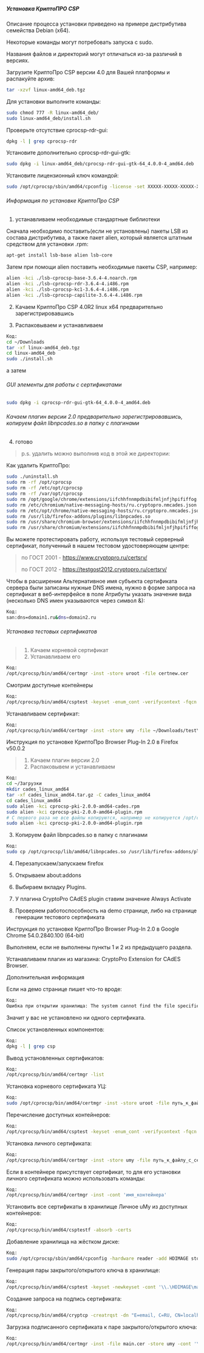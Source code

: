 ##### ﻿Установка КриптоПРО CSP 

Описание процесса установки приведено на примере дистрибутива семейства Debian (x64).

Некоторые команды могут потребовать запуска с sudo.

Названия файлов и директорий могут отличаться из-за различий в версиях.

Загрузите КриптоПро CSP версии 4.0 для Вашей платформы и распакуйте архив:
```bash
tar -xzvf linux-amd64_deb.tgz
```

Для установки выполните команды:
```bash
sudo chmod 777 -R linux-amd64_deb/
sudo linux-amd64_deb/install.sh
```

Проверьте отсутствие cprocsp-rdr-gui:
```bash
dpkg -l | grep cprocsp-rdr
```

Установите дополнительно cprocsp-rdr-gui-gtk:
```bash
sudo dpkg -i linux-amd64_deb/cprocsp-rdr-gui-gtk-64_4.0.0-4_amd64.deb
```

Установите лицензионный ключ командой:
```bash
sudo /opt/cprocsp/sbin/amd64/cpconfig -license -set XXXXX-XXXXX-XXXXX-XXXXX-XXXXX
```

###### Информация по установке КриптоПро CSP

1. устанавливаем необходимые стандартные библиотеки

Сначала необходимо поставить(если не установлены) пакеты LSB из состава дистрибутива, а также пакет alien, который является штатным средством для установки .rpm:
```bash
apt-get install lsb-base alien lsb-core
```

Затем при помощи alien поставить необходимые пакеты CSP, например:
```bash
alien -kci ./lsb-cprocsp-base-3.6.4-4.noarch.rpm
alien -kci ./lsb-cprocsp-rdr-3.6.4-4.i486.rpm
alien -kci ./lsb-cprocsp-kc1-3.6.4-4.i486.rpm
alien -kci ./lsb-cprocsp-capilite-3.6.4-4.i486.rpm
```

2. Качаем КриптоПро CSP 4.0R2 linux x64 предварительно зарегистрировавшись

3. Распаковываем и устанавливаем
```bash
Код:
cd ~/Downloads
tar -xf linux-amd64_deb.tgz
cd linux-amd64_deb
sudo ./install.sh
```

а затем 

###### GUI элементы для работы с сертификатами
```bash
sudo dpkg -i cprocsp-rdr-gui-gtk-64_4.0.0-4_amd64.deb 
```

###### Качаем плагин версии 2.0 предварительно зарегистрировавшись, копируем файл libnpcades.so в папку с плагинами

4. готово

> p.s. удалить можно выполнив код в этой же директории:

Как  удалить КриптоПро:
```bash
sudo ./uninstall.sh
sudo rm -rf /opt/cprocsp
sudo rm -rf /etc/opt/cprocsp
sudo rm -rf /var/opt/cprocsp
sudo rm /opt/google/chrome/extensions/iifchhfnnmpdbibifmljnfjhpififfog.json
sudo rm /etc/chromium/native-messaging-hosts/ru.cryptopro.nmcades.json
sudo rm /etc/opt/chrome/native-messaging-hosts/ru.cryptopro.nmcades.json
sudo rm /usr/lib/firefox-addons/plugins/libnpcades.so
sudo rm /usr/share/chromium-browser/extensions/iifchhfnnmpdbibifmljnfjhpififfog.json
sudo rm /usr/share/chromium/extensions/iifchhfnnmpdbibifmljnfjhpififfog.json
```

Вы можете протестировать работу, используя тестовый серверный сертификат, полученный в нашем тестовом удостоверяющем центре:

> по ГОСТ 2001 - https://www.cryptopro.ru/certsrv/
> 
> по ГОСТ 2012 - https://testgost2012.cryptopro.ru/certsrv/

Чтобы в расширении Альтернативное имя субъекта сертификата сервера были записаны нужные DNS имена, нужно в форме запроса на сертификат в веб-интерфейсе в поле Атрибуты указать значение вида (несколько DNS имен указываются через символ &):
```bash
Код:
san:dns=domain1.ru&dns=domain2.ru
```

###### Установка тестовых сертификатов
> 1. Качаем корневой сертификат
> 2. Устанавливаем его
```bash
Код:
/opt/cprocsp/bin/amd64/certmgr -inst -store uroot -file certnew.cer
```

Смотрим доступные контейнеры
```bash
Код:
/opt/cprocsp/bin/amd64/csptest -keyset -enum_cont -verifycontext -fqcn
```

Устанавливаем сертификат:
```bash
Код:
/opt/cprocsp/bin/amd64/certmgr -inst -store umy -file ~/Downloads/test\ 8.12.2016\ KC1\ CSP.pem -cont '\\.\HDIMAGE\70275af7-e10b-bed3-b1b3-88641f09f3a5'
```

Инструкция по установке КриптоПро Browser Plug-In 2.0 в Firefox v50.0.2
> 1. Качаем плагин версии 2.0
> 2. Распаковывем и устанавливаем
```bash
Код:
cd ~/Загрузки
mkdir cades_linux_amd64
tar -xf cades_linux_amd64.tar.gz -C cades_linux_amd64
cd cades_linux_amd64
sudo alien -kci cprocsp-pki-2.0.0-amd64-cades.rpm
sudo alien -kci cprocsp-pki-2.0.0-amd64-plugin.rpm
# С первого раза не все файлы копируются, например не копируется /opt/cprocsp/lib/amd64/libnpcades.so
sudo alien -kci cprocsp-pki-2.0.0-amd64-plugin.rpm
```

3. Копируем файл libnpcades.so в папку с плагинами
```bash
Код:
sudo cp /opt/cprocsp/lib/amd64/libnpcades.so /usr/lib/firefox-addons/plugins/libnpcades.so
```

4. Перезапускаем/запускаем firefox

5. Открываем about:addons

6. Выбираем вкладку Plugins.

7. У плагина CryptoPro CAdES plugin ставим значение Always Activate

8. Проверяем работоспособность на demo странице, либо на странице генерации тестового сертификата

Инструкция по установке КриптоПро Browser Plug-In 2.0 в Google Chrome 54.0.2840.100 (64-bit)

Выполняем, если не выполнены пункты 1 и 2 из предыдущего раздела.

Устанавливаем плагин из магазина: CryptoPro Extension for CAdES Browser.

Дополнительная информация

Если на демо странице пишет что-то вроде:
```bash
Код:
Ошибка при открытии хранилища: The system cannot find the file specified. (0x80070002)
```

Значит у вас не установлено ни одного сертификата.

Список установленных компонентов:
```bash
Код:
dpkg -l | grep csp
```

Вывод установленных сертификатов:
```bash
Код:
/opt/cprocsp/bin/amd64/certmgr -list
```

Установка корневого сертификата УЦ:
```bash
Код:
sudo /opt/cprocsp/bin/amd64/certmgr -inst -store uroot -file путь_к_файлу_с_сертификатом
```

Перечисление доступных контейнеров:
```bash
Код:
/opt/cprocsp/bin/amd64/csptest -keyset -enum_cont -verifycontext -fqcn
```

Установка личного сертификата:
```bash
Код:
/opt/cprocsp/bin/amd64/certmgr -inst -store umy -file путь_к_файлу_с_сертификатом -cont 'имя_контейнера'
```

Если в контейнере присутствует сертификат, то для его установки личного сертификата можно использовать команды:
```bash
Код:
/opt/cprocsp/bin/amd64/certmgr -inst -cont 'имя_контейнера'
```

Установить все сертификаты в хранилище Личное uMy из доступных контейнеров:
```bash
Код:
/opt/cprocsp/bin/amd64/csptestf -absorb -certs
```

Добавление хранилища на жёстком диске:
```bash
Код:
sudo /opt/cprocsp/sbin/amd64/cpconfig -hardware reader -add HDIMAGE store
```

Генерация пары закрытого/открытого ключа в хранилище:
```bash
Код:
/opt/cprocsp/bin/amd64/csptest -keyset -newkeyset -cont '\\.\HDIMAGE\main' -provtype 75 -provider "Crypto-Pro GOST R 34.10-2001 KC1 CSP"
```

Создание запроса на подпись сертификата:
```bash
Код:
/opt/cprocsp/bin/amd64/cryptcp -creatrqst -dn "E=email, C=RU, CN=localhost, SN=company" -nokeygen -both -ku -cont '\\.\HDIMAGE\main' main.req
```

Загрузка подписанного сертификата к паре закрытого/открытого ключа:
```bash
Код:
/opt/cprocsp/bin/amd64/certmgr -inst -file main.cer -store umy -cont '\\.\HDIMAGE\main'
```
